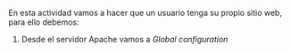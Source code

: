 En esta actividad vamos a hacer que un usuario tenga su propio sitio web, para ello debemos:

1. Desde el servidor Apache vamos a *Global configuration* 
